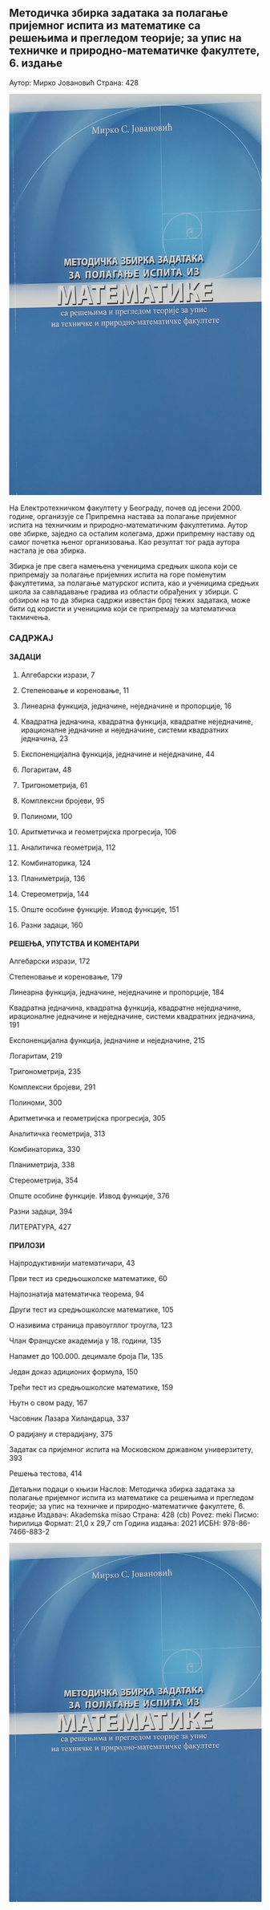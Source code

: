 ## Методичка збирка задатака за полагање пријемног испита из математике са решењима и прегледом теорије; за упис на техничке и природно-математичке факултете, 6. издање

Аутор: Мирко Јовановић
Страна: 428

<img src="naslovna.jpg" alt="MarineGEO circle logo" style="height: 800px; width:600px;"/>

На Електротехничком факултету у Београду, почев од јесени 2000. године, организује се Припремна настава за полагање пријемног испита на техничким и природно-математичким факултетима. Аутор ове збирке, заједно са осталим колегама, држи припремну наставу од самог почетка њеног организовања. Као резултат тог рада аутора настала је ова збирка.

Збирка је пре свега намењена ученицима средњих школа који се припремају за полагање пријемних испита на горе поменутим факултетима, за полагање матурског испита, као и ученицима средњих школа за савладавање градива из области обрађених у збирци. С обзиром на то да збирка садржи известан број тежих задатака, може бити од користи и ученицима који се припремају за математичка такмичења.


### САДРЖАЈ

#### ЗАДАЦИ

1. Алгебарски изрази, 7

2. Степеновање и кореновање, 11

3. Линеарна функција, једначине, неједначине и пропорције, 16

4. Квадратна једначина, квадратна функција, квадратне неједначине, ирационалне једначине и неједначине, системи квадратних једначина, 23

5. Експоненцијална функција, једначине и неједначине, 44

6. Логаритам, 48

7. Тригонометрија, 61

8. Комплексни бројеви, 95

9. Полиноми, 100

10. Аритметичка и геометријска прогресија, 106

11. Аналитичка геометрија, 112

12. Комбинаторика, 124

13. Планиметрија, 136

14. Стереометрија, 144

15. Опште особине функције. Извод функције, 151

16. Разни задаци, 160

#### РЕШЕЊА, УПУТСТВА И КОМЕНТАРИ

Алгебарски изрази, 172

Степеновање и кореновање, 179

Линеарна функција, једначине, неједначине и пропорције, 184

Квадратна једначина, квадратна функција, квадратне неједначине, ирационалне једначине и неједначине, системи квадратних једначина, 191

Експоненцијална функција, једначине и неједначине, 215

Логаритам, 219

Тригонометрија, 235

Комплексни бројеви, 291

Полиноми, 300

Аритметичка и геометријска прогресија, 305

Аналитичка геометрија, 313

Комбинаторика, 330

Планиметрија, 338

Стереометрија, 354

Опште особине функције. Извод функције, 376

Разни задаци, 394

ЛИТЕРАТУРА, 427

#### ПРИЛОЗИ

Најпродуктивнији математичари, 43

Први тест из средњошколске математике, 60

Најпознатија математичка теорема, 94

Други тест из средњошколске математике, 105

О називима страница правоугллог троугла, 123

Члан Француске академија у 18. години, 135

Напамет до 100.000. децимале броја Пи, 135

Један доказ адиционих формула, 150

Трећи тест из средњошколске математике, 159

Њутн о свом раду, 167

Часовник Лазара Хиландарца, 337

О радијану и стерадијану, 375

Задатак са пријемног испита на Московском државном универзитету, 393

Решења тестова, 414


Детаљни подаци о књизи
Наслов: Методичка збирка задатака за полагање пријемног испита из математике са решењима и прегледом теорије; за упис на техничке и природно-математичке факултете, 6. издање
Издавач: Akademska misao
Страна: 428 (cb)
Povez: meki
Писмо: ћирилица
Формат: 21,0 x 29,7 cm
Година издања: 2021
ИСБН: 978-86-7466-883-2

![Naslovna](naslovna.jpg "Naslovna")